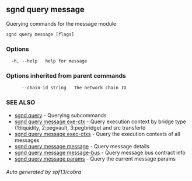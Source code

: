 ## sgnd query message

Querying commands for the message module

```
sgnd query message [flags]
```

### Options

```
  -h, --help   help for message
```

### Options inherited from parent commands

```
      --chain-id string   The network chain ID
```

### SEE ALSO

* [sgnd query](sgnd_query.md)	 - Querying subcommands
* [sgnd query message exe-ctx](sgnd_query_message_exe-ctx.md)	 - Query execution context by bridge type (1:liquidity, 2:pegvault, 3:pegbridge) and src transferId
* [sgnd query message exec-ctxs](sgnd_query_message_exec-ctxs.md)	 - Query the execution contexts of all messages
* [sgnd query message message](sgnd_query_message_message.md)	 - Query message details
* [sgnd query message message-bus](sgnd_query_message_message-bus.md)	 - Query message bus contract info
* [sgnd query message params](sgnd_query_message_params.md)	 - Query the current message params

###### Auto generated by spf13/cobra
